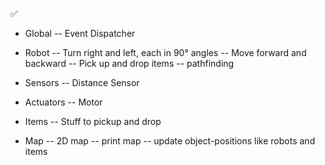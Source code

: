 ✅

- Global
-- Event Dispatcher

- Robot
-- Turn right and left, each in 90° angles
-- Move forward and backward
-- Pick up and drop items
-- pathfinding

- Sensors
-- Distance Sensor

- Actuators
-- Motor

- Items
-- Stuff to pickup and drop

- Map
-- 2D map
-- print map
-- update object-positions like robots and items